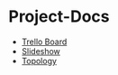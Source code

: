 # Project-Docs

- [Trello Board](https://trello.com/b/x76ADRAC/project-management)
- [Slideshow](https://docs.google.com/presentation/d/1iv8uB6H0P49RN9IF6cYA5lpfiuL4WBGQqcbEu6Q4JAA/edit#slide=id.g2accd1c413_1_55)
- [Topology](https://app.diagrams.net/#G1axPbgDSsMZRTQFhV2tUnbCzkkBOXMOqm) 
